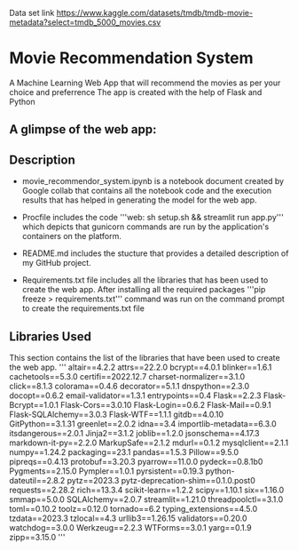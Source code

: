 Data set link https://www.kaggle.com/datasets/tmdb/tmdb-movie-metadata?select=tmdb_5000_movies.csv


# Movie Recommendation System

A Machine Learning Web App that will recommend the movies as per your choice and preferrence 
The app is created with the help of Flask and Python



## A glimpse of the web app:

 
 
 


## Description


* movie_recommendor_system.ipynb is a notebook document created by Google collab that contains all the notebook code
  and the execution results that has helped in generating the model for the web app.
* Procfile includes the code '''web: sh setup.sh && streamlit run app.py''' which depicts that gunicorn commands are run by the application's containers on the platform. 
* README.md includes the stucture that provides a detailed description of my GitHub project.



* Requirements.txt file includes all the libraries that has been used to create the web app. After installing all the required packages  '''pip freeze > requirements.txt''' command was run on the command prompt to create the requirements.txt file



 




## Libraries Used
This section contains the list of the libraries that have been used to create the web app. 
'''
altair==4.2.2
attrs==22.2.0
bcrypt==4.0.1
blinker==1.6.1
cachetools==5.3.0
certifi==2022.12.7
charset-normalizer==3.1.0
click==8.1.3
colorama==0.4.6
decorator==5.1.1
dnspython==2.3.0
docopt==0.6.2
email-validator==1.3.1
entrypoints==0.4
Flask==2.2.3
Flask-Bcrypt==1.0.1
Flask-Cors==3.0.10
Flask-Login==0.6.2
Flask-Mail==0.9.1
Flask-SQLAlchemy==3.0.3
Flask-WTF==1.1.1
gitdb==4.0.10
GitPython==3.1.31
greenlet==2.0.2
idna==3.4
importlib-metadata==6.3.0
itsdangerous==2.0.1
Jinja2==3.1.2
joblib==1.2.0
jsonschema==4.17.3
markdown-it-py==2.2.0
MarkupSafe==2.1.2
mdurl==0.1.2
mysqlclient==2.1.1
numpy==1.24.2
packaging==23.1
pandas==1.5.3
Pillow==9.5.0
pipreqs==0.4.13
protobuf==3.20.3
pyarrow==11.0.0
pydeck==0.8.1b0
Pygments==2.15.0
Pympler==1.0.1
pyrsistent==0.19.3
python-dateutil==2.8.2
pytz==2023.3
pytz-deprecation-shim==0.1.0.post0
requests==2.28.2
rich==13.3.4
scikit-learn==1.2.2
scipy==1.10.1
six==1.16.0
smmap==5.0.0
SQLAlchemy==2.0.7
streamlit==1.21.0
threadpoolctl==3.1.0
toml==0.10.2
toolz==0.12.0
tornado==6.2
typing_extensions==4.5.0
tzdata==2023.3
tzlocal==4.3
urllib3==1.26.15
validators==0.20.0
watchdog==3.0.0
Werkzeug==2.2.3
WTForms==3.0.1
yarg==0.1.9
zipp==3.15.0
'''
